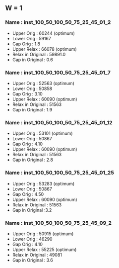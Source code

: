## W = 1

### Name : inst_100_50_100_50_75_25_45_01_2
- Upper Orig : 60244 (optimum)
- Lower Orig : 59167
- Gap Orig : 1.8
- Upper Relax : 66078 (optimum)
- Relax in Original : 59891.0
- Gap in Original : 0.6

### Name : inst_100_50_100_50_75_25_45_01_7
- Upper Orig : 52563 (optimum)
- Lower Orig : 50858
- Gap Orig : 3.10
- Upper Relax : 60090 (optimum)
- Relax in Original : 51563
- Gap in Original : 1.9

### Name : inst_100_50_100_50_75_25_45_01_12
- Upper Orig : 53101 (optimum)
- Lower Orig : 50867
- Gap Orig : 4.10
- Upper Relax : 60090 (optimum)
- Relax in Original : 51563
- Gap in Original : 2.8

### Name : inst_100_50_100_50_75_25_45_01_25
- Upper Orig : 53283 (optimum)
- Lower Orig : 50867
- Gap Orig : 4.50
- Upper Relax : 60090 (optimum)
- Relax in Original : 51563
- Gap in Original :3.2


### Name : inst_100_50_100_50_75_25_45_09_2
- Upper Orig : 50915 (optimum)
- Lower Orig : 46290
- Gap Orig : 4.10
- Upper Relax : 55225 (optimum)
- Relax in Original : 49081
- Gap in Original : 3.6

